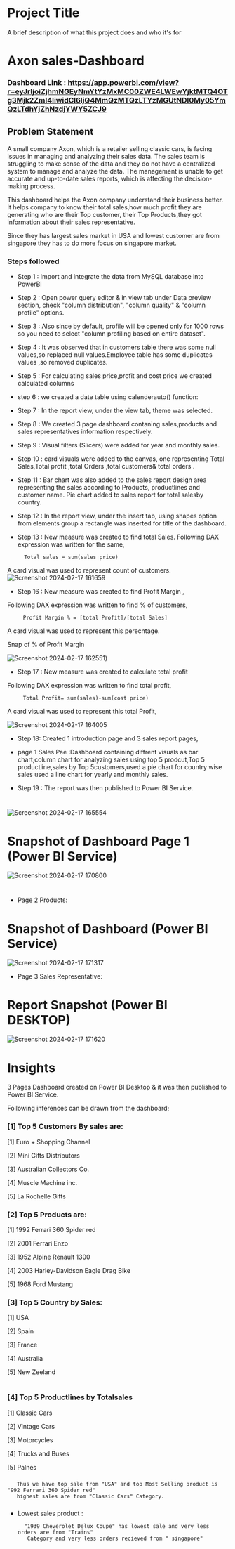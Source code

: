 
# Project Title

A brief description of what this project does and who it's for

# Axon sales-Dashboard

### Dashboard Link : https://app.powerbi.com/view?r=eyJrIjoiZjhmNGEyNmYtYzMxMC00ZWE4LWEwYjktMTQ4OTg3Mjk2ZmI4IiwidCI6IjQ4MmQzMTQzLTYzMGUtNDI0My05YmQzLTdhYjZhNzdjYWY5ZCJ9

## Problem Statement

A small company Axon, which is a retailer selling classic cars, is facing issues in managing and analyzing their sales data. The sales team is struggling to make sense of the data and they do not have a centralized system to manage and analyze the data. The management is unable to get accurate and up-to-date sales reports, which is affecting the decision-making process.

This dashboard helps the Axon company understand their business better. It helps company to know their total sales,how much profit they are generating who are their Top customer, their Top Products,they got information about their sales representative.


Since they has largest sales market in USA and lowest customer are from singapore they has to do more focus on singapore market.
### Steps followed 

- Step 1 : Import and integrate the data from MySQL database into PowerBI
- Step 2 : Open power query editor & in view tab under Data preview section, check "column distribution", "column quality" & "column profile" options.
- Step 3 : Also since by default, profile will be opened only for 1000 rows so you need to select "column profiling based on entire dataset".
- Step 4 : It was observed that in customers table there was some null values,so replaced null values.Employee table has some duplicates values ,so removed duplicates. 
- Step 5 : For calculating sales price,profit and cost price we created calculated columns
- step 6 : we created a date table using calenderauto() function:
- Step 7 : In the report view, under the view tab, theme was selected.
- Step 8 : We created 3 page dashboard contaning sales,products and sales representatives information respectively.
- Step 9 : Visual filters (Slicers) were added for year and monthly sales.
- Step 10 : card visuals were added to the canvas, one representing Total Sales,Total profit ,total Orders ,total customers& total orders .

- Step 11 : Bar chart was also added to the sales report design area representing the sales according to Products, productlines and customer name. Pie chart added to sales report for total salesby country.

- Step 12 : In the report view, under the insert tab, using shapes option from elements group a rectangle was inserted for title of the dashboard. 

        
- Step 13 : New measure was created to find total Sales.
Following DAX expression was written for the same,
        
        Total sales = sum(sales price)
        
A card visual was used to represent count of customers.
![Screenshot 2024-02-17 161659](https://github.com/syedayeshakhan/Axon_Sales_powerBI/assets/159778073/8916b1dd-1060-4c83-95da-68b6c6c81383)




        
 - Step 16 : New measure was created to find  Profit Margin ,
 
 Following DAX expression was written to find % of customers,
 
         Profit Margin % = [total Profit]/[total Sales]
 
 A card visual was used to represent this perecntage.
 
 Snap of % of Profit Margin
 
 ![Screenshot 2024-02-17 162551](https://github.com/syedayeshakhan/Axon_Sales_powerBI/assets/159778073/25509a07-6e10-4969-8d2e-d57f5db2d0c1))

 
 - Step 17 : New measure was created to calculate total profit
 
 Following DAX expression was written to find total profit,
 
         Total Profit= sum(sales)-sum(cost price)
    
 A card visual was used to represent this total Profit,
 
 

![Screenshot 2024-02-17 164005](https://github.com/syedayeshakhan/Axon_Sales_powerBI/assets/159778073/34f30381-618e-4489-8ad3-86306556f891)

 

 - Step 18: Created  1 introduction page and 3 sales report pages,
 - page 1 Sales Pae :Dashboard containing diffrent visuals as bar chart,column chart for analyzing sales using top 5 prodcut,Top 5 productline,sales by Top 5customers,used a pie chart for country wise sales used a line chart for yearly and monthly sales.


 - Step 19 : The report was then published to Power BI Service.
 #
 #
 ###
 
 ![Screenshot 2024-02-17 165554](https://github.com/syedayeshakhan/Axon_Sales_powerBI/assets/159778073/58f79f18-e148-4197-ac7b-fa7d08cf61b0)



 #


 #
 # Snapshot of Dashboard Page 1 (Power BI Service)

![Screenshot 2024-02-17 170800](https://github.com/syedayeshakhan/Axon_Sales_powerBI/assets/159778073/8d88d753-289f-4f8d-b920-185d600a8014)

#
#
- Page 2 Products:

# Snapshot of Dashboard (Power BI Service)




![Screenshot 2024-02-17 171317](https://github.com/syedayeshakhan/Axon_Sales_powerBI/assets/159778073/6d0182cf-6ee9-40ae-b151-beec833443f0)




- Page 3 Sales Representative:
 # Report Snapshot (Power BI DESKTOP)



 ![Screenshot 2024-02-17 171620](https://github.com/syedayeshakhan/Axon_Sales_powerBI/assets/159778073/36f35e29-c64c-402f-9142-9804563c1098)

# Insights


3 Pages Dashboard created on Power BI Desktop & it was then published to Power BI Service.

Following inferences can be drawn from the dashboard;

### [1] Top 5 Customers By sales are:

   
[1] Euro + Shopping Channel

[2] Mini Gifts Distributors
   
[3] Australian Collectors Co.

[4] Muscle Machine inc.

[5] La Rochelle Gifts


        
           
### [2] Top 5 Products are:

[1] 1992 Ferrari 360 Spider red

[2] 2001 Ferrari Enzo

[3] 1952 Alpine Renault 1300

[4] 2003 Harley-Davidson Eagle Drag Bike

[5] 1968 Ford Mustang




  ### [3] Top 5 Country by Sales:
  
[1] USA

[2] Spain

[3] France

[4] Australia

[5] New Zeeland

#

 ### [4] Top 5 Productlines by Totalsales
 
[1] Classic Cars

[2] Vintage Cars

[3] Motorcycles

[4] Trucks and Buses

[5] Palnes
 

         
### 
       
       Thus we have top sale from "USA" and top Most Selling product is  "992 Ferrari 360 Spider red" 
       highest sales are from "Classic Cars" Category.

### 

- Lowest sales product :



        "1939 Cheverolet Delux Coupe" has lowest sale and very less orders are from "Trains"
         Category and very less orders recieved from " singapore"

